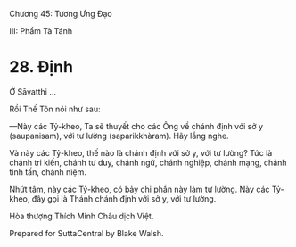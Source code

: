  

Chương 45: Tương Ưng Ðạo

III: Phẩm Tà Tánh

# 28\. Ðịnh

Ở Sāvatthi …

Rồi Thế Tôn nói như sau:

—Này các Tỷ-kheo, Ta sẽ thuyết cho các Ông về chánh định với sở y (saupanisam), với tư lường (saparikkhàram). Hãy lắng nghe.

Và này các Tỷ-kheo, thế nào là chánh định với sở y, với tư lường? Tức là chánh tri kiến, chánh tư duy, chánh ngữ, chánh nghiệp, chánh mạng, chánh tinh tấn, chánh niệm.

Nhứt tâm, này các Tỷ-kheo, có bảy chi phần này làm tư lường. Này các Tỷ-kheo, đây gọi là Thánh chánh định với sở y, với tư lường.

Hòa thượng Thích Minh Châu dịch Việt.

Prepared for SuttaCentral by Blake Walsh.